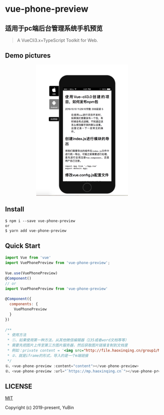 # vue-phone-preview

## 适用于pc端后台管理系统手机预览

> A VueCli3.x+TypeScript Toolkit for Web.

## Demo pictures

<div style="text-align: center; display: block;">
  <img alt="" src="https://raw.githubusercontent.com/aTong9/vue-phone-preview/master/src/assets/example.png" width="300">
</div>

## Install
```
$ npm i --save vue-phone-preview
or
$ yarn add vue-phone-preview
```

## Quick Start
``` javascript
import Vue from 'vue'
import VuePhonePreview from 'vue-phone-preview';

Vue.use(VuePhonePreview)
@Component()
// or
import VuePhonePreview from 'vue-phone-preview'

@Component({
  components: {
    VuePhonePreview
  }
})

/**
 * 使用方法 
 * ①、如果使用第一种方法，从其他微信编辑器（135或者word文档等等）
 * 需要先把图片上传至第三方图片服务器，然后获取图片链接复制到文档里
 * 例如：private content = '<img src="http://file.haoxinqing.cn/group1/M00/11/61/Chw4wFwAlz2AX_iqAABOSgaernE854.jpg" style=" max-width: 100%; height: auto;">'
 * ②、就是iframe的形式，导入的是一个m端链接
 */ 
①、<vue-phone-preview :content="content"></vue-phone-preview>
②、<vue-phone-preview :url="`https://mp.haoxinqing.cn`"></vue-phone-preview>

```

## LICENSE
[MIT](LICENSE)

Copyright (c) 2019-present, YuBin
